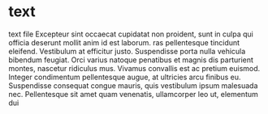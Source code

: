# text
text file
Excepteur sint occaecat cupidatat non proident, sunt in culpa qui officia deserunt mollit anim id est laborum.
ras pellentesque tincidunt eleifend. Vestibulum at efficitur justo. Suspendisse porta nulla vehicula bibendum feugiat. Orci varius natoque penatibus et magnis dis parturient montes, nascetur ridiculus mus. Vivamus convallis est ac pretium euismod. Integer condimentum pellentesque augue, at ultricies arcu finibus eu. Suspendisse consequat congue mauris, quis vestibulum ipsum malesuada nec. Pellentesque sit amet quam venenatis, ullamcorper leo ut, elementum dui
